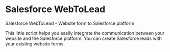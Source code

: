 # Salesforce WebToLead
Salesforce WebToLead - Website form to Salesforce platform

This little script helps you easily integrate the communication between
your website and the Salesforce platform. You can create Salesforce leads
with your existing website forms.
